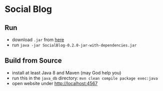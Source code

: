 # Social Blog

## Run

- download `.jar` from [here](https://github.com/pascal-kuschkowitz/Inf-Proj-ProductDev/releases/latest)
- run `java -jar SocialBlog-0.2.0-jar-with-dependencies.jar`

## Build from Source

- install at least Java 8 and Maven (may God help you)
- run this in the `java_db` directory: `mvn clean compile package exec:java`
- open website under [http://localhost:4567](http://localhost:4567)
